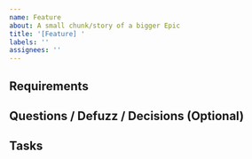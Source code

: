 ```yaml
---
name: Feature
about: A small chunk/story of a bigger Epic
title: '[Feature] '
labels: ''
assignees: ''
---
```


## Requirements
<!--What would you like to see as a feature for this resource?-->

## Questions / Defuzz / Decisions (Optional)
<!--List any questions/unknowns associated with this deliverable, key points from a defuzz if it was required and any decisions that have been made as a result of discussions-->

## Tasks
<!--List down tasks to be performed to make this deliverable -->
